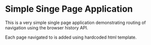 # Simple Singe Page Application 
This is a very simple single page application demonstrating routing of navigation
using the browser history API.

Each page navigated to is added using hardcoded html template.